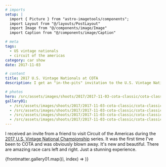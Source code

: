 ```yaml
---
# imports
setup: |
  import { Picture } from "astro-imagetools/components";
  import Layout from "@/layouts/PostLayout"
  import Image from "@/components/image/Image"
  import Caption from "@/components/image/Caption"

# meta
tags:
  - US vintage nationals
  - circuit of the americas
category: car show
date: 2017-11-03

# content
title: 2017 U.S. Vintage Nationals at COTA
description: I get an "in-the-pits" invitation to the U.S. Vintage National Championships

# photos
hero: /src/assets/images/shoots/2017/2017-11-03-cota-classic/cota-classic-2017_004.jpg
gallery01:
  - /src/assets/images/shoots/2017/2017-11-03-cota-classic/cota-classic-2017_001.jpg
  - /src/assets/images/shoots/2017/2017-11-03-cota-classic/cota-classic-2017_002.jpg
  - /src/assets/images/shoots/2017/2017-11-03-cota-classic/cota-classic-2017_003.jpg
  - /src/assets/images/shoots/2017/2017-11-03-cota-classic/cota-classic-2017_004.jpg
---
```


I received an invite from a friend to visit Circuit of the Americas during the [2017 U.S. Vintage National Championship](https://svra.com/race-results/2017-u-s-vintage-national-championship/) series. It was the first time I've been to COTA and was obviously blown away. It's new and beautiful. There are amazing race cars left and right. Just a stunning experience.

<div>
    {frontmatter.gallery01.map((i, index) =>
        <Picture
            src={i}
            alt="hi"
            breakpoints={[400, 800, 1200]}
            sizes="(min-width: 1024px) 800px, 100vw"
        />
    )}
</div>
